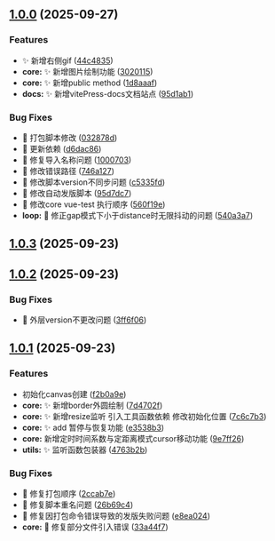 ## [1.0.0](https://github.com/LeonCry/cursor-with/compare/v0.1.6...v1.0.0) (2025-09-27)

### Features

* :sparkles: 新增右侧gif ([44c4835](https://github.com/LeonCry/cursor-with/commit/44c4835a706649b4f925ed709c9692d2d163790a))
* **core:** :sparkles: 新增图片绘制功能 ([3020115](https://github.com/LeonCry/cursor-with/commit/3020115879ce8111558b13a8109f79612c8f4fd6))
* **core:** :sparkles: 新增public method ([1d8aaaf](https://github.com/LeonCry/cursor-with/commit/1d8aaaf78a268bb67c0abe6213df8e116849b470))
* **docs:** :sparkles: 新增vitePress-docs文档站点 ([95d1ab1](https://github.com/LeonCry/cursor-with/commit/95d1ab1ef2b6e21f0ac9fd713774831897060fdf))

### Bug Fixes

* :bug: 打包脚本修改 ([032878d](https://github.com/LeonCry/cursor-with/commit/032878df0b6662da4a3715607c78d5b42b74ba40))
* :bug: 更新依赖 ([d6dac86](https://github.com/LeonCry/cursor-with/commit/d6dac86b82cf60c147c968dd0d23419ba8fda39e))
* :bug: 修复导入名称问题 ([1000703](https://github.com/LeonCry/cursor-with/commit/100070394ca3e23e55072888f78c881dd7ce0cd8))
* :bug: 修改错误路径 ([746a127](https://github.com/LeonCry/cursor-with/commit/746a12706997b19b358270e05d2de4e1b537f782))
* :bug: 修改脚本version不同步问题 ([c5335fd](https://github.com/LeonCry/cursor-with/commit/c5335fd8d1a4fa994e0d1c15045a602db7d75f7d))
* :bug: 修改自动发版脚本 ([95d7dc7](https://github.com/LeonCry/cursor-with/commit/95d7dc71ae5f2231647500d25e5ddca0e36a2a48))
* :bug: 修改core vue-test 执行顺序 ([560f19e](https://github.com/LeonCry/cursor-with/commit/560f19e77e28150e59788be3aeab7a0eaecfeb3b))
* **loop:** :bug: 修正gap模式下小于distance时无限抖动的问题 ([540a3a7](https://github.com/LeonCry/cursor-with/commit/540a3a783f588dbc8b98f8833ac585ddad102258))
## [1.0.3](https://github.com/LeonCry/cursor-with/compare/v1.0.2...v1.0.3) (2025-09-23)
## [1.0.2](https://github.com/LeonCry/cursor-with/compare/v1.0.1...v1.0.2) (2025-09-23)

### Bug Fixes

* :bug: 外层version不更改问题 ([3ff6f06](https://github.com/LeonCry/cursor-with/commit/3ff6f061d6d3c6c493c8256c5aec3dbbbf17e1f7))
## [1.0.1](https://github.com/LeonCry/cursor-with/compare/f2b0a9e5d3647318fd663740ad82421757094531...v1.0.1) (2025-09-23)

### Features

* 初始化canvas创建 ([f2b0a9e](https://github.com/LeonCry/cursor-with/commit/f2b0a9e5d3647318fd663740ad82421757094531))
* **core:** :sparkles: 新增border外圆绘制 ([7d4702f](https://github.com/LeonCry/cursor-with/commit/7d4702fb2e7e457b0ab1b86b8da8e9b0d9dfe9f0))
* **core:** :sparkles: 新增resize监听 引入工具函数依赖 修改初始化位置 ([7c6c7b3](https://github.com/LeonCry/cursor-with/commit/7c6c7b398738084b4b777c784a7a7fa4d4d26b14))
* **core:** :sparkles: add 暂停与恢复功能 ([e3538b3](https://github.com/LeonCry/cursor-with/commit/e3538b3b79f2eec84b1c01d74bdab91f6363d4c9))
* **core:** 新增定时时间系数与定距离模式cursor移动功能 ([9e7ff26](https://github.com/LeonCry/cursor-with/commit/9e7ff26d8ec4804b20aad16fc874fced5de789d2))
* **utils:** :sparkles: 监听函数包装器 ([4763b2b](https://github.com/LeonCry/cursor-with/commit/4763b2bf387736c59986fdee377a54acf75d9b62))

### Bug Fixes

* :bug: 修复打包顺序 ([2ccab7e](https://github.com/LeonCry/cursor-with/commit/2ccab7eaf36a440338bcc9684c752ff16a0cbbab))
* :bug: 修复脚本重名问题 ([26b69c4](https://github.com/LeonCry/cursor-with/commit/26b69c4ce10a743d9fa339cf2481b71aafe89e7a))
* :bug: 修复因打包命令错误导致的发版失败问题 ([e8ea024](https://github.com/LeonCry/cursor-with/commit/e8ea024ffd4ed79b0f16a76630d5b49661645e57))
* **core:** :bug: 修复部分文件引入错误 ([33a44f7](https://github.com/LeonCry/cursor-with/commit/33a44f7de53247e18df88ef97f2a11d16a20052c))
